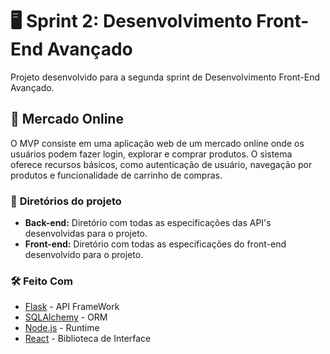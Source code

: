 # 🖥️ **Sprint 2: Desenvolvimento Front-End Avançado**

Projeto desenvolvido para a segunda sprint de Desenvolvimento Front-End Avançado.

## 🛒 **Mercado Online**

O MVP consiste em uma aplicação web de um mercado online onde os usuários podem fazer login, explorar e comprar produtos. O sistema oferece recursos básicos, como autenticação de usuário, navegação por produtos e funcionalidade de carrinho de compras.

### 📁 **Diretórios do projeto**
  * **Back-end:** Diretório com todas as especificações das API's desenvolvidas para o projeto.
  * **Front-end:** Diretório com todas as especificações do front-end desenvolvido para o projeto.

### 🛠️ Feito Com
* [Flask](https://flask.palletsprojects.com/) - API FrameWork
* [SQLAlchemy](https://docs.sqlalchemy.org/en/14/) - ORM
* [Node.js](https://nodejs.org/en/docs) - Runtime
* [React](https://reactjs.org/) - Biblioteca de Interface